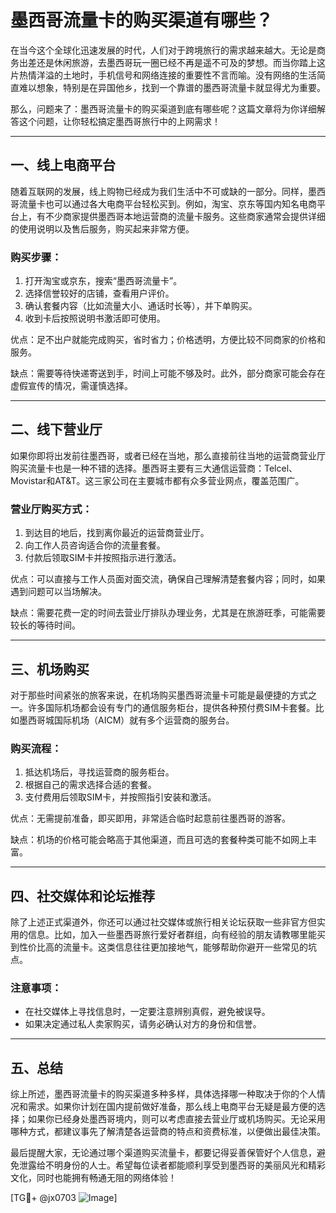 # 墨西哥流量卡的购买渠道有哪些？

在当今这个全球化迅速发展的时代，人们对于跨境旅行的需求越来越大。无论是商务出差还是休闲旅游，去墨西哥玩一圈已经不再是遥不可及的梦想。而当你踏上这片热情洋溢的土地时，手机信号和网络连接的重要性不言而喻。没有网络的生活简直难以想象，特别是在异国他乡，找到一个靠谱的墨西哥流量卡就显得尤为重要。

那么，问题来了：墨西哥流量卡的购买渠道到底有哪些呢？这篇文章将为你详细解答这个问题，让你轻松搞定墨西哥旅行中的上网需求！

---

## 一、线上电商平台

随着互联网的发展，线上购物已经成为我们生活中不可或缺的一部分。同样，墨西哥流量卡也可以通过各大电商平台轻松买到。例如，淘宝、京东等国内知名电商平台上，有不少商家提供墨西哥本地运营商的流量卡服务。这些商家通常会提供详细的使用说明以及售后服务，购买起来非常方便。

### 购买步骤：
1. 打开淘宝或京东，搜索“墨西哥流量卡”。
2. 选择信誉较好的店铺，查看用户评价。
3. 确认套餐内容（比如流量大小、通话时长等），并下单购买。
4. 收到卡后按照说明书激活即可使用。

优点：足不出户就能完成购买，省时省力；价格透明，方便比较不同商家的价格和服务。

缺点：需要等待快递寄送到手，时间上可能不够及时。此外，部分商家可能会存在虚假宣传的情况，需谨慎选择。

---

## 二、线下营业厅

如果你即将出发前往墨西哥，或者已经在当地，那么直接前往当地的运营商营业厅购买流量卡也是一种不错的选择。墨西哥主要有三大通信运营商：Telcel、Movistar和AT&T。这三家公司在主要城市都有众多营业网点，覆盖范围广。

### 营业厅购买方式：
1. 到达目的地后，找到离你最近的运营商营业厅。
2. 向工作人员咨询适合你的流量套餐。
3. 付款后领取SIM卡并按照指示进行激活。

优点：可以直接与工作人员面对面交流，确保自己理解清楚套餐内容；同时，如果遇到问题可以当场解决。

缺点：需要花费一定的时间去营业厅排队办理业务，尤其是在旅游旺季，可能需要较长的等待时间。

---

## 三、机场购买

对于那些时间紧张的旅客来说，在机场购买墨西哥流量卡可能是最便捷的方式之一。许多国际机场都会设有专门的通信服务柜台，提供各种预付费SIM卡套餐。比如墨西哥城国际机场（AICM）就有多个运营商的服务台。

### 购买流程：
1. 抵达机场后，寻找运营商的服务柜台。
2. 根据自己的需求选择合适的套餐。
3. 支付费用后领取SIM卡，并按照指引安装和激活。

优点：无需提前准备，即买即用，非常适合临时起意前往墨西哥的游客。

缺点：机场的价格可能会略高于其他渠道，而且可选的套餐种类可能不如网上丰富。

---

## 四、社交媒体和论坛推荐

除了上述正式渠道外，你还可以通过社交媒体或旅行相关论坛获取一些非官方但实用的信息。比如，加入一些墨西哥旅行爱好者群组，向有经验的朋友请教哪里能买到性价比高的流量卡。这类信息往往更加接地气，能够帮助你避开一些常见的坑点。

### 注意事项：
- 在社交媒体上寻找信息时，一定要注意辨别真假，避免被误导。
- 如果决定通过私人卖家购买，请务必确认对方的身份和信誉。

---

## 五、总结

综上所述，墨西哥流量卡的购买渠道多种多样，具体选择哪一种取决于你的个人情况和需求。如果你计划在国内提前做好准备，那么线上电商平台无疑是最方便的选择；如果你已经身处墨西哥境内，则可以考虑直接去营业厅或机场购买。无论采用哪种方式，都建议事先了解清楚各运营商的特点和资费标准，以便做出最佳决策。

最后提醒大家，无论通过哪个渠道购买流量卡，都要记得妥善保管好个人信息，避免泄露给不明身份的人士。希望每位读者都能顺利享受到墨西哥的美丽风光和精彩文化，同时也能拥有畅通无阻的网络体验！

[TG💪+ @jx0703 ![Image](https://github.com/user-attachments/assets/dbca1d08-cadb-493c-b0ec-ad6f7a83f270)]